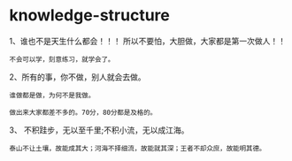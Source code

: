 # knowledge-structure

1、谁也不是天生什么都会！！！
	所以不要怕，大胆做，大家都是第一次做人！！

	不会可以学，刻意练习，就学会了。

2、所有的事，你不做，别人就会去做。
	
	谁做都是做，为何不是我做。

	做出来大家都差不多的。70分，80分都是及格的。

3、
	不积跬步，无以至千里;不积小流，无以成江海。

	泰山不让土壤，故能成其大；河海不择细流，故能就其深；王者不却众庶，故能明其德。

